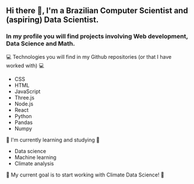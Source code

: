 ## Hi there 👋, I'm a Brazilian Computer Scientist and (aspiring) Data Scientist. 
### In my profile you will find projects involving Web development, Data Science and Math.

💻 Technologies you will find in my Github repositories (or that I have worked with) 💻
   - CSS
   - HTML
   - JavaScript
   - Three.js
   - Node.js
   - React
   - Python
   - Pandas
   - Numpy

📖 I'm currently learning and studying 📖
   - Data science
   - Machine learning
   - Climate analysis

🚩 My current goal is to start working with Climate Data Science! 🚩
<!--
**schaldach/schaldach** is a ✨ _special_ ✨ repository because its `README.md` (this file) appears on your GitHub profile.

Here are some ideas to get you started:

- 🔭 I’m currently working on ...
- 🌱 I’m currently learning ...
- 👯 I’m looking to collaborate on ...
- 🤔 I’m looking for help with ...
- 💬 Ask me about ...
- 📫 How to reach me: ...
- 😄 Pronouns: ...
- ⚡ Fun fact: ...
-->
